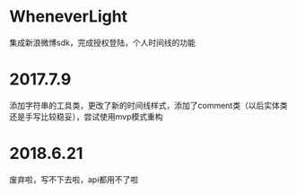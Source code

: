 # WheneverLight
集成新浪微博sdk，完成授权登陆，个人时间线的功能

# 2017.7.9
添加字符串的工具类，更改了新的时间线样式，添加了comment类（以后实体类还是手写比较稳妥），尝试使用mvp模式重构	

# 2018.6.21
废弃啦，写不下去啦，api都用不了啦
